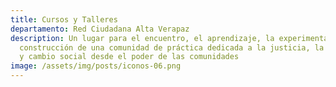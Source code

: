 ```yaml
---
title: Cursos y Talleres
departamento: Red Ciudadana Alta Verapaz
description: Un lugar para el encuentro, el aprendizaje, la experimentación y la
  construcción de una comunidad de práctica dedicada a la justicia, la igualdad
  y cambio social desde el poder de las comunidades
image: /assets/img/posts/iconos-06.png
---
```

